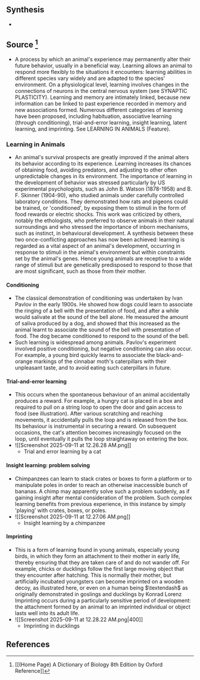 ## Synthesis
- 
## Source [^1]
- A process by which an animal's experience may permanently alter their future behavior, usually in a beneficial way. Learning allows an animal to respond more flexibly to the situations it encounters: learning abilities in different species vary widely and are adapted to the species' environment. On a physiological level, learning involves changes in the connections of neurons in the central nervous system (see SYNAPTIC PLASTICITY). Learning and memory are intimately linked, because new information can be linked to past experience recorded in memory and new associations formed. Numerous different categories of learning have been proposed, including habituation, associative learning (through conditioning), trial-and-error learning, insight learning, latent learning, and imprinting. See LEARNING IN ANIMALS (Feature).
### Learning in Animals
- An animal's survival prospects are greatly improved if the animal alters its behavior according to its experience. Learning increases its chances of obtaining food, avoiding predators, and adjusting to other often unpredictable changes in its environment. The importance of learning in the development of behavior was stressed particularly by US experimental psychologists, such as John B. Watson (1878-1958) and B. F. Skinner (1904-90), who studied animals under carefully controlled laboratory conditions. They demonstrated how rats and pigeons could be trained, or 'conditioned', by exposing them to stimuli in the form of food rewards or electric shocks. This work was criticized by others, notably the ethologists, who preferred to observe animals in their natural surroundings and who stressed the importance of inborn mechanisms, such as instinct, in behavioural development. A synthesis between these two once-conflicting approaches has now been achieved: learning is regarded as a vital aspect of an animal's development, occurring in response to stimuli in the animal's environment but within constraints set by the animal's genes. Hence young animals are receptive to a wide range of stimuli but are genetically predisposed to respond to those that are most significant, such as those from their mother.
#### Conditioning
- The classical demonstration of conditioning was undertaken by Ivan Pavlov in the early 1900s. He showed how dogs could learn to associate the ringing of a bell with the presentation of food, and after a while would salivate at the sound of the bell alone. He measured the amount of saliva produced by a dog, and showed that this increased as the animal learnt to associate the sound of the bell with presentation of food. The dog became conditioned to respond to the sound of the bell.
- Such learning is widespread among animals. Pavlov's experiment involved positive conditioning, but negative conditioning can also occur. For example, a young bird quickly learns to associate the black-and-orange markings of the cinnabar moth's caterpillars with their unpleasant taste, and to avoid eating such caterpillars in future.
#### Trial-and-error learning
- This occurs when the spontaneous behaviour of an animal accidentally produces a reward. For example, a hungry cat is placed in a box and required to pull on a string loop to open the door and gain access to food (see illustration). After various scratching and reaching movements, it accidentally pulls the loop and is released from the box. Its behaviour is instrumental in securing a reward. On subsequent occasions, the cat's attention becomes increasingly focused on the loop, until eventually it pulls the loop straightaway on entering the box.
- ![[Screenshot 2025-09-11 at 12.26.28 AM.png]]
	- Trial and error learning by a cat
#### Insight learning: problem solving
- Chimpanzees can learn to stack crates or boxes to form a platform or to manipulate poles in order to reach an otherwise inaccessible bunch of bananas. A chimp may apparently solve such a problem suddenly, as if gaining insight after mental consideration of the problem. Such complex learning benefits from previous experience, in this instance by simply 'playing' with crates, boxes, or poles.
- ![[Screenshot 2025-09-11 at 12.27.06 AM.png]]
	- Insight learning by a chimpanzee
#### Imprinting
- This is a form of learning found in young animals, especially young birds, in which they form an attachment to their mother in early life, thereby ensuring that they are taken care of and do not wander off. For example, chicks or ducklings follow the first large moving object that they encounter after hatching. This is normally their mother, but artificially incubated youngsters can become imprinted on a wooden decoy, as illustrated here, or even on a human being $\textendash$ as originally demonstrated in goslings and ducklings by Konrad Lorenz Imprinting occurs during a particularly sensitive period of development: the attachment formed by an animal to an imprinted individual or object lasts well into its adult life.
- ![[Screenshot 2025-09-11 at 12.28.22 AM.png|400]]
	- Imprinting in ducklings

## References

[^1]: [[(Home Page) A Dictionary of Biology 8th Edition by Oxford Reference]]